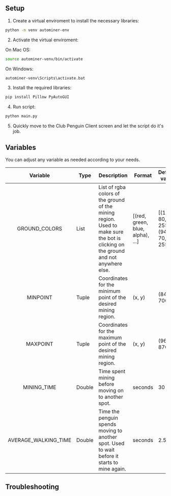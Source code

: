 ## Setup

1. Create a virtual enviroment to install the necessary libraries:

```bash
python -m venv autominer-env
```

2. Activate the virtual enviroment:

On Mac OS:
```bash
source autominer-venv/bin/activate
```

On Windows:
```bash
autominer-venv\Scripts\activate.bat
```

3. Install the required libraries:

```bash
pip install Pillow PyAutoGUI 
```

4. Run script:

```bash
python main.py
```

5. Quickly move to the Club Penguin Client screen and let the script do it's job.

## Variables

You can adjust any variable as needed according to your needs.

|       Variable       | Type   | Description                                                                                                                        | Format                           | Default value                           |
|:--------------------:|--------|------------------------------------------------------------------------------------------------------------------------------------|----------------------------------|-----------------------------------------|
| GROUND_COLORS        | List   | List of rgba colors of the ground of the mining region. Used to make sure the bot is clicking on the ground and not anywhere else. | [(red, green, blue, alpha), ...] | [(103, 80, 76, 255), (94, 70, 67, 255)] |
| MINPOINT             | Tuple  | Coordinates for the minimum point of the desired mining region.                                                                    | (x, y)                           | (840, 700)                              |
| MAXPOINT             | Tuple  | Coordinates for the maximum point of the desired mining region.                                                                    | (x, y)                           | (960, 870)                              |
| MINING_TIME          | Double | Time spent mining before moving on to another spot.                                                                                | seconds                          | 30                                      |
| AVERAGE_WALKING_TIME | Double | Time the penguin spends moving to another spot. Used to wait before it starts to mine again.                                       | seconds                          | 2.5                                     |

## Troubleshooting

